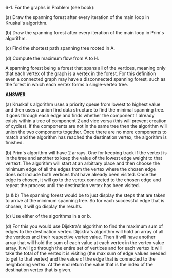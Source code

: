 ﻿6-1. For the graphs in Problem (see book):

(a) Draw the spanning forest after every iteration of the main loop in Kruskal's algorithm. 

(b) Draw the spanning forest after every iteration of the main loop in Prim's algorithm.

(c) Find the shortest path spanning tree rooted in A.

(d) Compute the maximum flow from A to H.

A spanning forest being a forest that spans all of the vertices, meaning only that each vertex of the graph is a vertex in the forest. For this definition even a connected graph may have a disconnected spanning forest, such as the forest in which each vertex forms a single-vertex tree.


**ANSWER**

(a) Kruskal's algorithm uses a priority queue from lowest to highest value and then uses a union find data structure to find the minimal spanning tree. It goes through each edge and finds whether the component 1 already exists within a tree of component 2 and vice versa (this will prevent creation of cycles). If the components are not in the same tree then the algorithm will union the two components together. Once there are no more components to match and the algorithm has reached the destination vertex, the algorithm is finished. 

(b) Prim's algorithm will have 2 arrays. One for keeping track if the vertext is in the tree and another to keep the value of the lowest edge weight to that vertext. The algorithm will start at an arbitrary place and then choose the minimum edge of all the edges from the vertex where the chosen edge does not include both vertices that have already been visited. Once the edge is chosen, it will go to the vertex connected to the chosen edge and repeat the process until the destination vertex has been visited.

(a & b) The spanning forest would be to just display the steps that are taken to arrive at the minimum spanning tree. So for each successful edge that is chosen, it will go display the results. 

(c) Use either of the algorithms in a or b.

(d) For this you would use Dijsktra's algorithm to find the maximum sum of edges to the destination vertex. Dijsktra's algorithm will hold an array of all the vertices and their respective vertex value. Then it will have another array that will hold the sum of each value at each vertex in the vertex value array. It will go through the entire set of vertices and for each vertex it will take the total of the vertex it is visiting (the max sum of edge values needed to get to that vertex) and the value of the edge that is connected to the neighboring vertex. At the end return the value that is the index of the destination vertex that is given. 
